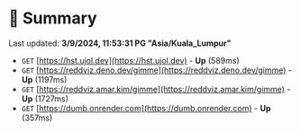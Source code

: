 # 📖 Summary
Last updated: **3/9/2024, 11:53:31 PG "Asia/Kuala_Lumpur"**

- `GET` [https://hst.ujol.dev](https://hst.ujol.dev) - **Up** (589ms)
- `GET` [https://reddviz.deno.dev/gimme](https://reddviz.deno.dev/gimme) - **Up** (1197ms)
- `GET` [https://reddviz.amar.kim/gimme](https://reddviz.amar.kim/gimme) - **Up** (1727ms)
- `GET` [https://dumb.onrender.com](https://dumb.onrender.com) - **Up** (357ms)
